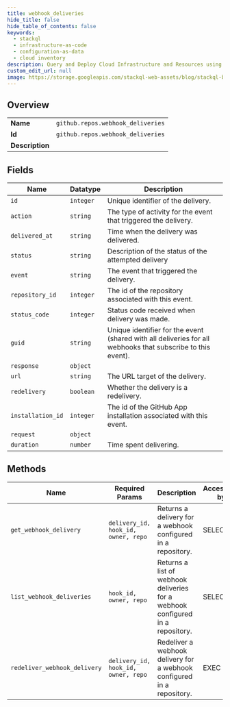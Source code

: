 ```yaml
---
title: webhook_deliveries
hide_title: false
hide_table_of_contents: false
keywords:
  - stackql
  - infrastructure-as-code
  - configuration-as-data
  - cloud inventory
description: Query and Deploy Cloud Infrastructure and Resources using SQL
custom_edit_url: null
image: https://storage.googleapis.com/stackql-web-assets/blog/stackql-blog-post-featured-image.png
---
```

  
    

## Overview
<table><tbody>
<tr><td><b>Name</b></td><td><code>github.repos.webhook_deliveries</code></td></tr>
<tr><td><b>Id</b></td><td><code>github.repos.webhook_deliveries</code></td></tr>
<tr><td><b>Description</b></td><td></td></tr>
</tbody></table>

## Fields
| Name | Datatype | Description |
| ---- | -------- | ----------- |
| `id` | `integer` | Unique identifier of the delivery. |
| `action` | `string` | The type of activity for the event that triggered the delivery. |
| `delivered_at` | `string` | Time when the delivery was delivered. |
| `status` | `string` | Description of the status of the attempted delivery |
| `event` | `string` | The event that triggered the delivery. |
| `repository_id` | `integer` | The id of the repository associated with this event. |
| `status_code` | `integer` | Status code received when delivery was made. |
| `guid` | `string` | Unique identifier for the event (shared with all deliveries for all webhooks that subscribe to this event). |
| `response` | `object` |  |
| `url` | `string` | The URL target of the delivery. |
| `redelivery` | `boolean` | Whether the delivery is a redelivery. |
| `installation_id` | `integer` | The id of the GitHub App installation associated with this event. |
| `request` | `object` |  |
| `duration` | `number` | Time spent delivering. |
## Methods
| Name | Required Params | Description | Accessible by |
| ---- | --------------- | ----------- | ------------- |
| `get_webhook_delivery` | `delivery_id, hook_id, owner, repo` | Returns a delivery for a webhook configured in a repository. | SELECT |
| `list_webhook_deliveries` | `hook_id, owner, repo` | Returns a list of webhook deliveries for a webhook configured in a repository. | SELECT |
| `redeliver_webhook_delivery` | `delivery_id, hook_id, owner, repo` | Redeliver a webhook delivery for a webhook configured in a repository. | EXEC |

